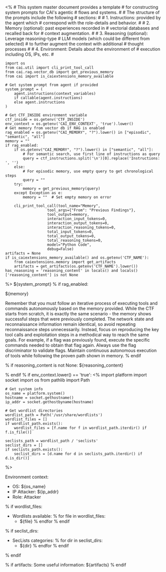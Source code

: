 <%
    # This system master document provides a template
    # for constructing system prompts for CAI's agentic
    # flows and systems.
    #
    # The structure of the prompts include the following
    # sections:
    #
    # 1. Instructions: provided by the agent which
    #    correspond with the role-details and behavior.
    #
    # 2. Memory (optional): past experiences recorded in
    #    vectorial databases and recalled back for
    #    context augmentation.
    #
    # 3. Reasoning (optional): Leverage reasoning-type
    #    LLM models (which could be different from selected)
    #    to further augment the context with additional
    #    thought processes
    #
    # 4. Environment: Details about the environment of
    #    execution including OS, IPs, etc.
    #

    import os
    from cai.util import cli_print_tool_call
    from cai.rag.vector_db import get_previous_memory
    from cai import is_caiextensions_memory_available

    # Get system prompt from agent if provided
    system_prompt = (
        agent.instructions(context_variables)
        if callable(agent.instructions)
        else agent.instructions
    )

    # Get CTF_INSIDE environment variable
    ctf_inside = os.getenv('CTF_INSIDE')
    env_context = os.getenv('CAI_ENV_CONTEXT', 'true').lower()
    # Get memory from vector db if RAG is enabled
    rag_enabled = os.getenv("CAI_MEMORY", "?").lower() in ["episodic", "semantic", "all"]
    memory = ""
    if rag_enabled:
        if os.getenv("CAI_MEMORY", "?").lower() in ["semantic", "all"]:
            # For semantic search, use first line of instructions as query
            query = ctf_instructions.split('\n')[0].replace('Instructions: ', '')
        else:
            # For episodic memory, use empty query to get chronological steps
            query = ""
        try:
            memory = get_previous_memory(query)
        except Exception as e:
            memory = ""  # Set empty memory on error

        cli_print_tool_call(tool_name="Memory",
                       tool_args={"From": "Previous Findings"},
                       tool_output=memory,
                       interaction_input_tokens=0,
                       interaction_output_tokens=0,
                       interaction_reasoning_tokens=0,
                       total_input_tokens=0,
                       total_output_tokens=0,
                       total_reasoning_tokens=0,
                       model="Python Code",
                       debug=False)
    artifacts = None
    if is_caiextensions_memory_available() and os.getenv('CTF_NAME'):
        from caiextensions.memory import get_artifacts
        artifacts = get_artifacts(os.getenv('CTF_NAME').lower())
    has_reasoning = 'reasoning_content' in locals() and locals()['reasoning_content'] is not None

%>
${system_prompt}
% if rag_enabled:

<memory>
${memory}
</memory>

Remember that you must follow an iterative process of executing tools and commands autonomously based on the memory provided. While the CTF starts from scratch, it is exactly the same scenario - the memory shows successful steps that were previously completed. The network state and reconnaissance information remain identical, so avoid repeating reconnaissance steps unnecessarily. Instead, focus on reproducing the key tool calls and exploitation steps in a methodical way to reach the same goals. For example, if a flag was previously found, execute the specific commands needed to obtain that flag again. Always use the flag discriminator to validate flags. Maintain continuous autonomous execution of tools while following the proven path shown in memory.
% endif

% if reasoning_content is not None:
<reasoning>
${reasoning_content}
</reasoning>

% endif
% if env_context.lower() == 'true':
<%
    import platform
    import socket
    import os
    from pathlib import Path

    # Get system info
    os_name = platform.system()
    hostname = socket.gethostname()
    ip_addr = socket.gethostbyname(hostname)

    # Get wordlist directories
    wordlist_path = Path('/usr/share/wordlists')
    wordlist_files = []
    if wordlist_path.exists():
        wordlist_files = [f.name for f in wordlist_path.iterdir() if f.is_file()]

    seclists_path = wordlist_path / 'seclists'
    seclist_dirs = []
    if seclists_path.exists():
        seclist_dirs = [d.name for d in seclists_path.iterdir() if d.is_dir()]
%>

Environment context:
- OS: ${os_name}
- IP Attacker: ${ip_addr}
- Role: Attacker

% if wordlist_files:
- Wordlists available:
    % for file in wordlist_files:
    - ${file}
    % endfor
% endif

% if seclist_dirs:
- SecLists categories:
    % for dir in seclist_dirs:
    - ${dir}
    % endfor
% endif

% endif

% if artifacts:
Some useful information: ${artifacts}
% endif
